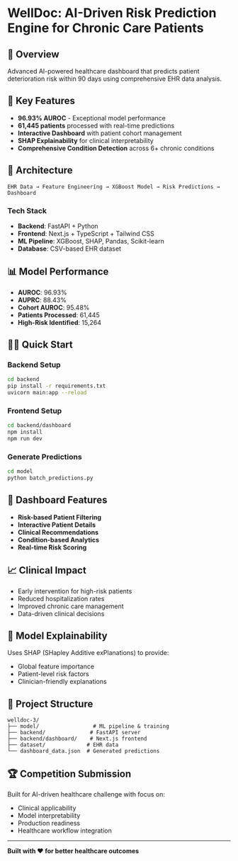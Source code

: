 # WellDoc: AI-Driven Risk Prediction Engine for Chronic Care Patients

## 🏥 Overview
Advanced AI-powered healthcare dashboard that predicts patient deterioration risk within 90 days using comprehensive EHR data analysis.

## 🎯 Key Features
- **96.93% AUROC** - Exceptional model performance
- **61,445 patients** processed with real-time predictions
- **Interactive Dashboard** with patient cohort management
- **SHAP Explainability** for clinical interpretability
- **Comprehensive Condition Detection** across 6+ chronic conditions

## 🚀 Architecture
```
EHR Data → Feature Engineering → XGBoost Model → Risk Predictions → Dashboard
```

### Tech Stack
- **Backend**: FastAPI + Python
- **Frontend**: Next.js + TypeScript + Tailwind CSS
- **ML Pipeline**: XGBoost, SHAP, Pandas, Scikit-learn
- **Database**: CSV-based EHR dataset

## 📊 Model Performance
- **AUROC**: 96.93%
- **AUPRC**: 88.43%
- **Cohort AUROC**: 95.48%
- **Patients Processed**: 61,445
- **High-Risk Identified**: 15,264

## 🏃‍♂️ Quick Start

### Backend Setup
```bash
cd backend
pip install -r requirements.txt
uvicorn main:app --reload
```

### Frontend Setup
```bash
cd backend/dashboard
npm install
npm run dev
```

### Generate Predictions
```bash
cd model
python batch_predictions.py
```

## 🎨 Dashboard Features
- **Risk-based Patient Filtering**
- **Interactive Patient Details**
- **Clinical Recommendations**
- **Condition-based Analytics**
- **Real-time Risk Scoring**

## 📈 Clinical Impact
- Early intervention for high-risk patients
- Reduced hospitalization rates
- Improved chronic care management
- Data-driven clinical decisions

## 🔬 Model Explainability
Uses SHAP (SHapley Additive exPlanations) to provide:
- Global feature importance
- Patient-level risk factors
- Clinician-friendly explanations

## 📁 Project Structure
```
welldoc-3/
├── model/                 # ML pipeline & training
├── backend/              # FastAPI server
├── backend/dashboard/    # Next.js frontend
├── dataset/             # EHR data
└── dashboard_data.json  # Generated predictions
```

## 🏆 Competition Submission
Built for AI-driven healthcare challenge with focus on:
- Clinical applicability
- Model interpretability  
- Production readiness
- Healthcare workflow integration

---
**Built with ❤️ for better healthcare outcomes**
